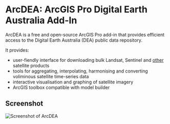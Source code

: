 # ArcDEA: ArcGIS Pro Digital Earth Australia Add-In

ArcDEA is a free and open-source ArcGIS Pro add-in that provides efficient access to the Digital Earth Australia (DEA) public data repository. 

It provides:
* user-fiendly interface for downloading bulk Landsat, Sentinel and [other](https://www.dea.ga.gov.au/products) satellite products
* tools for aggregating, interpolating, harmonising and converting voliminous satellite time-series data
* interactive visualisation and graphing of satellite imagery
* ArcGIS toolbox compatible with model builder

## Screenshot
![Screenshot of ArcDEA](ArcDEA/Screenshots/ArcDEA_alpha.png?raw=true "Screenshot of ArcDEA")

